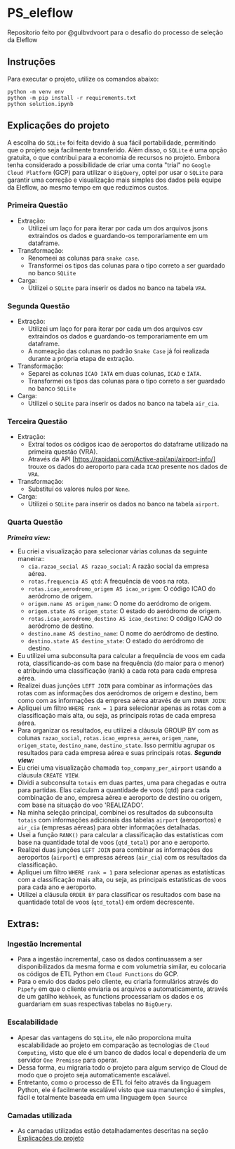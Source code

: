 # PS_eleflow
Repositorio feito por @gulbvdvoort para o desafio do processo de seleção da Eleflow

## Instruções
Para executar o projeto, utilize os comandos abaixo:

```
python -m venv env
python -m pip install -r requirements.txt
python solution.ipynb
```

## Explicações do projeto
A escolha do `SQLite` foi feita devido à sua fácil portabilidade, permitindo que o projeto seja facilmente transferido. Além disso, o `SQLite` é uma opção gratuita, o que contribui para a economia de recursos no projeto. Embora tenha considerado a possibilidade de criar uma conta "trial" no `Google Cloud Platform` (GCP) para utilizar o `BigQuery`, optei por usar o `SQLite` para garantir uma correção e visualização mais simples dos dados pela equipe da Eleflow, ao mesmo tempo em que reduzimos custos.

### Primeira Questão
- Extração:
    - Utilizei um laço for para iterar por cada um dos arquivos jsons extraindos os dados e guardando-os temporariamente em um dataframe.
- Transformação:
    - Renomeei as colunas para `snake case`.
    - Transformei os tipos das colunas para o tipo correto a ser guardado no banco `SQLite`
- Carga:
    - Utilizei o `SQLite` para inserir os dados no banco na tabela `VRA`.

### Segunda Questão
- Extração:
    - Utilizei um laço for para iterar por cada um dos arquivos csv extraindos os dados e guardando-os temporariamente em um dataframe.
    - A nomeação das colunas no padrão `Snake Case` já foi realizada durante a própria etapa de extração.
- Transformação:
    - Separei as colunas `ICAO IATA` em duas colunas, `ICAO` e `IATA`.
    - Transformei os tipos das colunas para o tipo correto a ser guardado no banco `SQLite`
- Carga:
    - Utilizei o `SQLite` para inserir os dados no banco na tabela `air_cia`.

### Terceira Questão
- Extração:
    - Extraí todos os códigos icao de aeroportos do dataframe utilizado na primeira questão (VRA).
    - Através da API [https://rapidapi.com/Active-api/api/airport-info/] trouxe os dados do aeroporto para cada `ICAO` presente nos dados de `VRA`.
- Transformação:
    - Substituí os valores nulos por `None`.
- Carga:
    - Utilizei o `SQLite` para inserir os dados no banco na tabela `airport`.

### Quarta Questão
***Primeira view:***
- Eu criei a visualização para selecionar várias colunas da seguinte maneira::
  - `cia.razao_social AS razao_social`: A razão social da empresa aérea.
  - `rotas.frequencia AS qtd`: A frequência de voos na rota.
  - `rotas.icao_aerodromo_origem AS icao_origem`: O código ICAO do aeródromo de origem.
  - `origem.name AS origem_name`: O nome do aeródromo de origem.
  - `origem.state AS origem_state`: O estado do aeródromo de origem.
  - `rotas.icao_aerodromo_destino AS icao_destino`: O código ICAO do aeródromo de destino.
  - `destino.name AS destino_name`: O nome do aeródromo de destino.
  - `destino.state AS destino_state`: O estado do aeródromo de destino.
- Eu utilizei uma subconsulta para calcular a frequência de voos em cada rota, classificando-as com base na frequência (do maior para o menor) e atribuindo uma classificação (rank) a cada rota para cada empresa aérea.
- Realizei duas junções `LEFT JOIN` para combinar as informações das rotas com as informações dos aeródromos de origem e destino, bem como com as informações da empresa aérea através de um `INNER JOIN`:
- Apliquei um filtro `WHERE rank = 1` para selecionar apenas as rotas com a classificação mais alta, ou seja, as principais rotas de cada empresa aérea.
- Para organizar os resultados, eu utilizei a cláusula GROUP BY com as colunas `razao_social`, `rotas.icao_empresa_aerea`, `origem_name`, `origem_state`, `destino_name`, `destino_state`. Isso permitiu agrupar os resultados para cada empresa aérea e suas principais rotas.
***Segunda view:***
- Eu criei uma visualização chamada `top_company_per_airport` usando a cláusula `CREATE VIEW`.
- Dividi a subconsulta `totais` em duas partes, uma para chegadas e outra para partidas. Elas calculam a quantidade de voos (qtd) para cada combinação de ano, empresa aérea e aeroporto de destino ou origem, com base na situação do voo 'REALIZADO'.
- Na minha seleção principal, combinei os resultados da subconsulta `totais` com informações adicionais das tabelas `airport` (aeroportos) e `air_cia` (empresas aéreas) para obter informações detalhadas.
- Usei a função `RANK()` para calcular a classificação das estatísticas com base na quantidade total de voos (`qtd_total`) por ano e aeroporto.
- Realizei duas junções `LEFT JOIN` para combinar as informações dos aeroportos (`airport`) e empresas aéreas (`air_cia`) com os resultados da classificação.
- Apliquei um filtro `WHERE rank = 1` para selecionar apenas as estatísticas com a classificação mais alta, ou seja, as principais estatísticas de voos para cada ano e aeroporto.
- Utilizei a cláusula `ORDER BY` para classificar os resultados com base na quantidade total de voos (`qtd_total`) em ordem decrescente.

## Extras:
### Ingestão Incremental
- Para a ingestão incremental, caso os dados continuassem a ser disponibilizados da mesma forma e com volumetria similar, eu colocaria os códigos de ETL Python em `Cloud Functions` do GCP. 
- Para o envio dos dados pelo cliente, eu criaria formulários através do `Pipefy` em que o cliente enviaria os arquivos e automaticamente, através de um gatilho `Webhook`, as functions processariam os dados e os guardariam em suas respectivas tabelas no `BigQuery`.
### Escalabilidade
- Apesar das vantagens do `SQLite`, ele não proporciona muita escalabilidade ao projeto em comparação as tecnologias de `Cloud Computing`, visto que ele é um banco de dados local e dependeria de um servidor `One Premisse` para operar.
- Dessa forma, eu migraria todo o projeto para algum serviço de Cloud de modo que o projeto seja automaticamente escalável.
- Entretanto, como o processo de ETL foi feito através da linguagem Python, ele é facilmente escalável visto que sua manutenção é simples, fácil e totalmente baseada em uma linguagem `Open Source`
### Camadas utilizada
- As camadas utilizadas estão detalhadamentes descritas na seção [Explicações do projeto](#Explicações-do-projeto)

